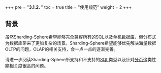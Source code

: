 +++
pre = "<b>3.1.2. </b>"
toc = true
title = "使用规范"
weight = 2
+++

## 背景

虽然Sharding-Sphere希望能够完全兼容所有的SQL以及单机数据库，但分布式为数据库带来了更加复杂的场景。Sharding-Sphere希望能够优先解决海量数据OLTP的问题，OLAP的相关支持，会一点一点的逐渐完善。

请进一步阅读Sharding-Sphere所支持和不支持的[SQL](/features/sharding/usage-standard/sql)类型以及针对[分页](/features/sharding/usage-standard/pagination)这类性能相关度很高的问题。
